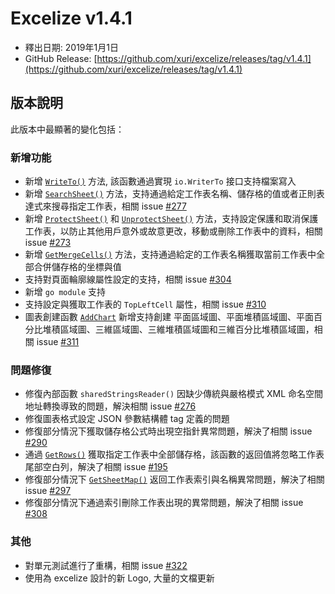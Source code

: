 # Excelize v1.4.1

* 釋出日期: 2019年1月1日
* GitHub Release: [https://github.com/xuri/excelize/releases/tag/v1.4.1](https://github.com/xuri/excelize/releases/tag/v1.4.1)

## 版本說明

此版本中最顯著的變化包括：

### 新增功能

* 新增 [`WriteTo()`](https://pkg.go.dev/github.com/xuri/excelize@v1.4.1#File.WriteTo#File.WriteTo) 方法, 該函數通過實現 `io.WriterTo` 接口支持檔案寫入
* 新增 [`SearchSheet()`](https://pkg.go.dev/github.com/xuri/excelize@v1.4.1#File.WriteTo#File.SearchSheet) 方法，支持通過給定工作表名稱、儲存格的值或者正則表達式來搜尋指定工作表，相關 issue [#277](https://github.com/xuri/excelize/issues/277)
* 新增 [`ProtectSheet()`](https://pkg.go.dev/github.com/xuri/excelize@v1.4.1#File.WriteTo#File.ProtectSheet) 和 [`UnprotectSheet()`](https://pkg.go.dev/github.com/xuri/excelize@v1.4.1#File.WriteTo#File.UnprotectSheet) 方法，支持設定保護和取消保護工作表，以防止其他用戶意外或故意更改，移動或刪除工作表中的資料，相關 issue [#273](https://github.com/xuri/excelize/issues/273)
* 新增 [`GetMergeCells()`](https://pkg.go.dev/github.com/xuri/excelize@v1.4.1#File.WriteTo#File.GetMergeCells) 方法，支持通過給定的工作表名稱獲取當前工作表中全部合併儲存格的坐標與值
* 支持對頁面輪廓線屬性設定的支持，相關 issue [#304](https://github.com/xuri/excelize/issues/304)
* 新增 `go module` 支持
* 支持設定與獲取工作表的 `TopLeftCell` 屬性，相關 issue [#310](https://github.com/xuri/excelize/issues/310)
* 圖表創建函數 [`AddChart`](https://pkg.go.dev/github.com/xuri/excelize@v1.4.1#File.WriteTo#File.AddChart) 新增支持創建 平面區域圖、平面堆積區域圖、平面百分比堆積區域圖、三維區域圖、三維堆積區域圖和三維百分比堆積區域圖，相關 issue [#311](https://github.com/xuri/excelize/issues/311)

### 問題修復

* 修復內部函數 `sharedStringsReader()` 因缺少傳統與嚴格模式 XML 命名空間地址轉換導致的問題，解決相關 issue [#276](https://github.com/xuri/excelize/issues/276)
* 修復圖表格式設定 JSON 參數結構體 tag 定義的問題
* 修復部分情況下獲取儲存格公式時出現空指針異常問題，解決了相關 issue [#290](https://github.com/xuri/excelize/issues/290)
* 通過 [`GetRows()`](https://pkg.go.dev/github.com/xuri/excelize@v1.4.1#File.WriteTo#File.GetRows) 獲取指定工作表中全部儲存格，該函數的返回值將忽略工作表尾部空白列，解決了相關 issue [#195](https://github.com/xuri/excelize/issues/195)
* 修復部分情況下 [`GetSheetMap()`](https://pkg.go.dev/github.com/xuri/excelize@v1.4.1#File.WriteTo#File.GetSheetMap) 返回工作表索引與名稱異常問題，解決了相關 issue [#297](https://github.com/xuri/excelize/issues/297)
* 修復部分情況下通過索引刪除工作表出現的異常問題，解決了相關 issue [#308](https://github.com/xuri/excelize/issues/308)

### 其他

* 對單元測試進行了重構，相關 issue [#322](https://github.com/xuri/excelize/issues/322)
* 使用為 excelize 設計的新 Logo, 大量的文檔更新
